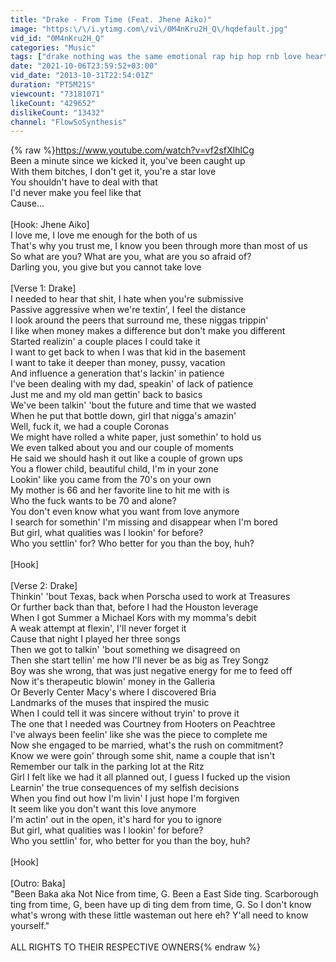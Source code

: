 ```yaml
---
title: "Drake - From Time (Feat. Jhene Aiko)"
image: "https:\/\/i.ytimg.com\/vi\/0M4nKru2H_Q\/hqdefault.jpg"
vid_id: "0M4nKru2H_Q"
categories: "Music"
tags: ["drake nothing was the same emotional rap hip hop rnb love heartbreak sad cry jhene aiko nwts ovo","Jhené (Musical Artist)","Hip Hop (Exhibition Subject)"]
date: "2021-10-06T23:59:52+03:00"
vid_date: "2013-10-31T22:54:01Z"
duration: "PT5M21S"
viewcount: "73181071"
likeCount: "429652"
dislikeCount: "13432"
channel: "FlowSoSynthesis"
---
```

{% raw %}<a rel="nofollow" target="blank" href="https://www.youtube.com/watch?v=vf2sfXIhlCg">https://www.youtube.com/watch?v=vf2sfXIhlCg</a><br />Been a minute since we kicked it, you've been caught up<br />With them bitches, I don't get it, you're a star love<br />You shouldn't have to deal with that<br />I'd never make you feel like that<br />Cause...<br /><br />[Hook: Jhene Aiko]<br />I love me, I love me enough for the both of us<br />That's why you trust me, I know you been through more than most of us<br />So what are you? What are you, what are you so afraid of?<br />Darling you, you give but you cannot take love<br /><br />[Verse 1: Drake]<br />I needed to hear that shit, I hate when you're submissive<br />Passive aggressive when we're textin', I feel the distance<br />I look around the peers that surround me, these niggas trippin'<br />I like when money makes a difference but don't make you different<br />Started realizin' a couple places I could take it<br />I want to get back to when I was that kid in the basement<br />I want to take it deeper than money, pussy, vacation<br />And influence a generation that's lackin' in patience<br />I've been dealing with my dad, speakin' of lack of patience<br />Just me and my old man gettin' back to basics<br />We've been talkin' 'bout the future and time that we wasted<br />When he put that bottle down, girl that nigga's amazin'<br />Well, fuck it, we had a couple Coronas<br />We might have rolled a white paper, just somethin' to hold us<br />We even talked about you and our couple of moments<br />He said we should hash it out like a couple of grown ups<br />You a flower child, beautiful child, I'm in your zone<br />Lookin' like you came from the 70's on your own<br />My mother is 66 and her favorite line to hit me with is<br />Who the fuck wants to be 70 and alone?<br />You don't even know what you want from love anymore<br />I search for somethin' I'm missing and disappear when I'm bored<br />But girl, what qualities was I lookin' for before?<br />Who you settlin' for? Who better for you than the boy, huh?<br /><br />[Hook]<br /><br />[Verse 2: Drake]<br />Thinkin' 'bout Texas, back when Porscha used to work at Treasures<br />Or further back than that, before I had the Houston leverage<br />When I got Summer a Michael Kors with my momma's debit<br />A weak attempt at flexin', I'll never forget it<br />Cause that night I played her three songs<br />Then we got to talkin' 'bout something we disagreed on<br />Then she start tellin' me how I'll never be as big as Trey Songz<br />Boy was she wrong, that was just negative energy for me to feed off<br />Now it's therapeutic blowin' money in the Galleria<br />Or Beverly Center Macy's where I discovered Bria<br />Landmarks of the muses that inspired the music<br />When I could tell it was sincere without tryin' to prove it<br />The one that I needed was Courtney from Hooters on Peachtree<br />I've always been feelin' like she was the piece to complete me<br />Now she engaged to be married, what's the rush on commitment?<br />Know we were goin' through some shit, name a couple that isn't<br />Remember our talk in the parking lot at the Ritz<br />Girl I felt like we had it all planned out, I guess I fucked up the vision<br />Learnin' the true consequences of my selfish decisions<br />When you find out how I'm livin' I just hope I'm forgiven<br />It seem like you don't want this love anymore<br />I'm actin' out in the open, it's hard for you to ignore<br />But girl, what qualities was I lookin' for before?<br />Who you settlin' for, who better for you than the boy, huh?<br /><br />[Hook]<br /><br />[Outro: Baka]<br />&quot;Been Baka aka Not Nice from time, G. Been a East Side ting. Scarborough ting from time, G, been have up di ting dem from time, G. So I don't know what's wrong with these little wasteman out here eh? Y'all need to know yourself.&quot;<br /><br />ALL RIGHTS TO THEIR RESPECTIVE OWNERS{% endraw %}
